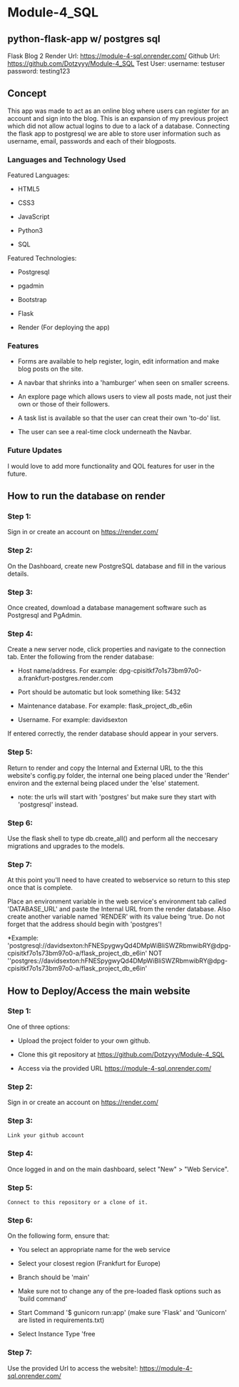 # Module-4_SQL
## python-flask-app w/ postgres sql
Flask Blog 2
Render Url: https://module-4-sql.onrender.com/
Github Url: https://github.com/Dotzyyy/Module-4_SQL
Test User: username: testuser
           password: testing123 

## Concept

This app was made to act as an online blog where users can register for an account and sign into the blog. This is an expansion of my previous project
which did not allow actual logins to due to a lack of a database. Connecting the flask app to postgresql we are able to store user information such as username, email, passwords and each of their blogposts.

### Languages and Technology Used

Featured Languages:

* HTML5

* CSS3

* JavaScript

* Python3

* SQL

Featured Technologies:

* Postgresql

* pgadmin

* Bootstrap 

* Flask

* Render (For deploying the app)

### Features



* Forms are available to help register, login, edit information and make blog posts on the site.

* A navbar that shrinks into a 'hamburger' when seen on smaller screens.

* An explore page which allows users to view all posts made, not just their own or those of their followers.

* A task list is available so that the user can creat their own 'to-do' list.

* The user can see a real-time clock underneath the Navbar.




### Future Updates

I would love to add more functionality and QOL features for user in the future.

## How to run the database on render

### Step 1:

Sign in or create an account on https://render.com/

### Step 2:

On the Dashboard, create new PostgreSQL database and fill in the various details.

### Step 3:

Once created, download a database management software such as Postgresql and PgAdmin.

### Step 4: 

Create a new server node, click properties and navigate to the connection tab.
Enter the following from the render database:

* Host name/address. For example: dpg-cpisitkf7o1s73bm97o0-a.frankfurt-postgres.render.com

* Port should be automatic but look something like: 5432

* Maintenance database. For example: flask_project_db_e6in

* Username. For example: davidsexton

If entered correctly, the render database should appear in your servers.

### Step 5:

Return to render and copy the Internal and External URL to the this website's config.py folder, the internal one being placed under the 'Render' environ and the external being placed under the 'else' statement.

* note: the urls will start with 'postgres' but make sure they start with 'postgresql' instead.

### Step 6:

Use the flask shell to type db.create_all() and perform all the neccesary migrations and upgrades to the models.

### Step 7:
At this point you'll need to have created to webservice so return to this step once that is complete.

Place an environment variable in the web service's environment tab called 'DATABASE_URL' and paste the Internal URL from the render database. Also create another variable named 'RENDER' with its value being 'true.
Do not forget that the address should begin with 'postgres'!

*Example: 'postgresql://davidsexton:hFNESpygwyQd4DMpWiBliSWZRbmwibRY@dpg-cpisitkf7o1s73bm97o0-a/flask_project_db_e6in' NOT ''postgres://davidsexton:hFNESpygwyQd4DMpWiBliSWZRbmwibRY@dpg-cpisitkf7o1s73bm97o0-a/flask_project_db_e6in'
            


## How to Deploy/Access the main website

### Step 1:

One of three options:

* Upload the project folder to your own github.

* Clone this git repository at https://github.com/Dotzyyy/Module-4_SQL

* Access via the provided URL https://module-4-sql.onrender.com/

### Step 2:
    
   Sign in or create an account on https://render.com/

### Step 3:

    Link your github account

### Step 4:

   Once logged in and on the main dashboard, select "New" > "Web Service".

### Step 5:

    Connect to this repository or a clone of it.

### Step 6:

On the following form, ensure that:

* You select an appropriate name for the web service

* Select your closest region (Frankfurt for Europe)

* Branch should be 'main'

* Make sure not to change any of the pre-loaded flask options such as 'build command'

* Start Command '$ gunicorn run:app' (make sure 'Flask' and 'Gunicorn' are listed in requirements.txt)

* Select Instance Type 'free

### Step 7:

Use the provided Url to access the website!:
    https://module-4-sql.onrender.com/







